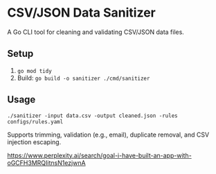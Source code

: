 # CSV/JSON Data Sanitizer

A Go CLI tool for cleaning and validating CSV/JSON data files.

## Setup
1. `go mod tidy`
2. Build: `go build -o sanitizer ./cmd/sanitizer`

## Usage
`./sanitizer -input data.csv -output cleaned.json -rules configs/rules.yaml`

Supports trimming, validation (e.g., email), duplicate removal, and CSV injection escaping.


https://www.perplexity.ai/search/goal-i-have-built-an-app-with-oGCFH3MRQIitnsN1ezjwnA